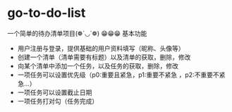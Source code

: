 # go-to-do-list
一个简单的待办清单项目(❁´◡`❁)
😁😁😁
基本功能
- 用户注册与登录，提供基础的用户资料填写（昵称、头像等）
- 创建一个清单（清单需要有标题）以及清单的获取，删除，修改
- 向某个清单中添加一个任务，以及任务的获取，删除，修改
- 一项任务可以设置优先级（p0:重要且紧急，p1:重要不紧急 ，p2:不重要不紧急...）
- 一项任务可以设置截止日期
- 一项任务打对勾（任务完成）
